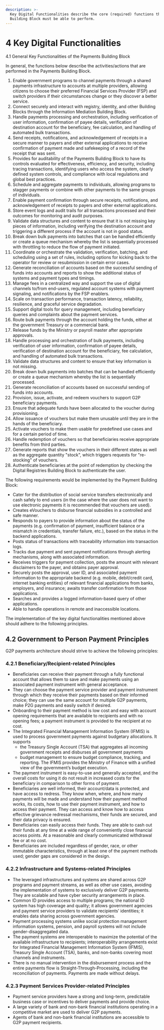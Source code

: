 ```yaml
---
description: >-
  Key Digital Functionalities describe the core (required) functions that this
  Building Block must be able to perform.
---
```


# 4 Key Digital Functionalities

4.1 General Key Functionalities of the Payments Building Block

In general, the functions below describe the activities/actions that are performed in the Payments Building Block.

1. Enable government programs to channel payments through a shared payments infrastructure to accounts at multiple providers, allowing citizens to choose their preferred Financial Services Provider (FSP) and switch providers if their circumstances change or they discover a better service.
2. Connect securely and interact with registry, identity, and other Building Blocks through the Information Mediation Building Block.
3. Handle payments processing and orchestration, including verification of user information, confirmation of payee details, verification of destination account for the beneficiary, fee calculation, and handling of automated bulk transactions.
4. Send receipts, notifications, and acknowledgement of receipts in a secure manner to payers and other external applications to receive confirmation of payment made and safekeeping of a record of the receipt that was sent.
5. Provides for auditability of the Payments Building Block to have its controls evaluated for effectiveness, efficiency, and security, including tracing transactions, identifying users who access the system, clearly defined system controls, and compliance with local regulations and global best practices.
6. Schedule and aggregate payments to individuals, allowing programs to stagger payments or combine with other payments to the same groups of individuals.
7. Enable payment confirmation through secure receipts, notifications, and acknowledgement of receipts to payers and other external applications.
8. Store event logs and audit trails for all transactions processed and their outcomes for monitoring and audit purposes.
9. Validate data structures and content to ensure that it is not missing key pieces of information, including verifying the destination account and triggering a different process if the account is not in good status.
10. Break down bulk payments into batches that can be handled efficiently or create a queue mechanism whereby the list is sequentially processed with throttling to reduce the flow of payment initiated.
11. Coordinate or orchestrate the validation, verification, batching, and scheduling using a set of rules, including options for kicking back to the operator for review or resubmission in certain error cases.
12. Generate reconciliation of accounts based on the successful sending of funds into accounts and reports to show the additional status of systems and payment types and timings.
13. Manage fees in a centralized way and support the use of digital channels to/from end-users, regulated account systems with payment signaling, and notifications by the FSP enablers.
14. Scale on transaction performance, transaction latency, reliability, resilience, and graceful service degradation.
15. Support digital tools for query management, including beneficiary queries and complaints about the payment services.
16. Route bulk payments through the account holding the funds, either at the government Treasury or a commercial bank.
17. Release funds by the Ministry or payroll master after appropriate approvals.
18. Handle processing and orchestration of bulk payments, including verification of user information, confirmation of payee details, verification of destination account for the beneficiary, fee calculation, and handling of automated bulk transactions.
19. Validate data structures and content to ensure that key information is not missing.
20. Break down bulk payments into batches that can be handled efficiently or create a queue mechanism whereby the list is sequentially processed.
21. Generate reconciliation of accounts based on successful sending of funds into accounts.
22. Provision, issue, activate, and redeem vouchers to support G2P beneficiary payments.
23. Ensure that adequate funds have been allocated to the voucher during provisioning.
24. Allow issuance of vouchers but make them unusable until they are in the hands of the beneficiary.
25. Activate vouchers to make them usable for predefined use cases and for a certain period of time.
26. Handle redemption of vouchers so that beneficiaries receive appropriate benefits from third parties.
27. Generate reports that show the vouchers in their different states as well as the aggregate quantity "stock", which triggers requests for "re-stocking" of vouchers.
28. Authenticate beneficiaries at the point of redemption by checking the Digital Registries Building Block to authenticate the user.

The following requirements would be implemented by the Payment Building Block:

* Cater for the distribution of social service transfers electronically and cash safely to end users (in the case where the user does not want to use electronic payments it is recommended that vouchers are used).
* Creates eVouchers to disburse financial subsidies in a controlled and safe manner.
* Responds to payers to provide information about the status of the payments (e.g. confirmation of payment, insufficient balance or a mismatch in credentials, transfer failure, etc.), based on the status in the backend applications.
* Posts status of transactions with traceability information into transaction logs.
* Tracks due payment and sent payment notifications through alerting mechanisms, along with associated information.
* Receives triggers for payment collection, posts the amount with relevant disclaimers to the payer, and obtains payer approval.
* Securely posts the approval, user ID, and associated payment information to the appropriate backend (e.g. mobile, debit/credit card, internet banking entities) of relevant financial applications from banks, employers, and insurance; awaits transfer confirmation from those applications.
* Searches and provides a logged information-based query of other applications.
* Able to handle operations in remote and inaccessible locations.

The implementation of the key digital functionalities mentioned above should adhere to the following principles.

## 4.2 Government to Person Payment Principles <a href="#docs-internal-guid-c38a9447-7fff-fcb5-e6eb-c6419072f004" id="docs-internal-guid-c38a9447-7fff-fcb5-e6eb-c6419072f004"></a>

G2P payments architecture should strive to achieve the following principles:

### 4.2.1 Beneficiary/Recipient-related Principles

* Beneficiaries can receive their payment through a fully functional account that allows them to save and make payments using an associated payment instrument with general acceptance.
* They can choose the payment service provider and payment instrument through which they receive their payments based on their informed choice; they can use the same account for multiple G2P payments, make P2G payments and easily switch if desired.
* Onboarding to their payment method is low cost and easy with account opening requirements that are available to recipients and with no opening fees; a payment instrument is provided to the recipient at no cost.
* The Integrated Financial Management Information System (IFMIS) is used to process government payments against budgetary allocations. It supports
  * the Treasury Single Account (TSA) that aggregates all incoming government receipts and disburses all government payments&#x20;
  * budget management to ensure budget compliance, tracking, and reporting. The IFMIS provides the Ministry of Finance with a unified view of the government’s budget execution.
* The payment instrument is easy-to-use and generally accepted, and the overall costs for using it do not result in increased costs for the beneficiary in comparison to other forms of payment.
* Beneficiaries are well informed, their account/data is protected, and have access to redress. They know when, where, and how many payments will be made and understand how their payment method works, its costs, how to use their payment instrument, and how to access their payment. They can access and know how to access effective grievance redressal mechanisms, their funds are secured, and their data privacy is ensured.
* Beneficiaries can easily access their funds. They are able to cash out their funds at any time at a wide range of conveniently close financial access points. At a reasonable and clearly communicated withdrawal fee or at no cost.
* Beneficiaries are included regardless of gender, race, or other immutable characteristics, through at least one of the payment methods used; gender gaps are considered in the design.

### 4.2.2 Infrastructure and Systems-related Principles

* The leveraged infrastructures and systems are shared across G2P programs and payment streams, as well as other use cases, avoiding the implementation of systems to exclusively deliver G2P payments. They are scalable and have cyber security arrangements in place.
* Common ID provides access to multiple programs; the national ID system has high coverage and quality; it allows government agencies and payment service providers to validate recipients’ identities; it enables data sharing across government agencies.
* Payment processing systems unlike social protection management information systems, pension, and payroll systems will not include gender-disaggregated data.
* The payment systems are interoperable to maximize the potential of the available infrastructure to recipients; interoperability arrangements exist for Integrated Financial Management Information System (IFMIS), Treasury Single Account (TSA), banks, and non-banks covering most channels and instruments.
* There is no manual intervention in the disbursement process and the entire payments flow is Straight-Through-Processing, including the reconciliation of payments. Payments are made without delays.

### 4.2.3 Payment Services Provider-related Principles

* Payment service providers have a strong and long-term, predictable business case or incentives to deliver payments and provide choice.
* A large variety of bank and non-bank financial institutions operating in a competitive market are used to deliver G2P payments.
* Agents of bank and non-bank financial institutions are accessible to G2P payment recipients.
